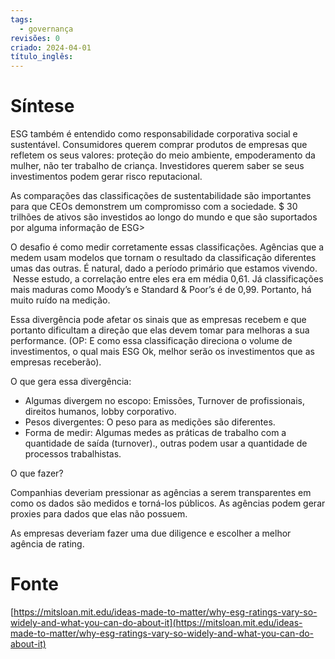 ```yaml
---
tags:
  - governança
revisões: 0
criado: 2024-04-01
título_inglês:
---
```

# Síntese

ESG também é entendido como responsabilidade corporativa social e sustentável. Consumidores querem comprar produtos de empresas que refletem os seus valores: proteção do meio ambiente, empoderamento da mulher, não ter trabalho de criança. Investidores querem saber se seus investimentos podem gerar risco reputacional.

As comparações das classificações de sustentabilidade são importantes para que CEOs demonstrem um compromisso com a sociedade. $ 30 trilhões de ativos são investidos ao longo do mundo e que são suportados por alguma informação de ESG>

O desafio é como medir corretamente essas classificações. Agências que a medem usam modelos que tornam o resultado da classificação diferentes umas das outras. É natural, dado a período primário que estamos vivendo.  Nesse estudo, a correlação entre eles era em média 0,61. Já classificações mais maduras como Moody’s e Standard & Poor’s é de 0,99. Portanto, há muito ruído na medição.

Essa divergência pode afetar os sinais que as empresas recebem e que portanto dificultam a direção que elas devem tomar para melhoras a sua performance. (OP: E como essa classificação direciona o volume de investimentos, o qual mais ESG Ok, melhor serão os investimentos que as empresas receberão).

O que gera essa divergência:

- Algumas divergem no escopo: Emissões, Turnover de profissionais, direitos humanos, lobby corporativo.
- Pesos divergentes: O peso para as medições são diferentes.
- Forma de medir: Algumas medes as práticas de trabalho com a quantidade de saída (turnover)., outras podem usar a quantidade de processos trabalhistas.

O que fazer?

Companhias deveriam pressionar as agências a serem transparentes em como os dados são medidos e torná-los públicos. As agências podem gerar proxies para dados que elas não possuem.

As empresas deveriam fazer uma due diligence e escolher a melhor agência de rating.
# Fonte

[https://mitsloan.mit.edu/ideas-made-to-matter/why-esg-ratings-vary-so-widely-and-what-you-can-do-about-it](https://mitsloan.mit.edu/ideas-made-to-matter/why-esg-ratings-vary-so-widely-and-what-you-can-do-about-it)

